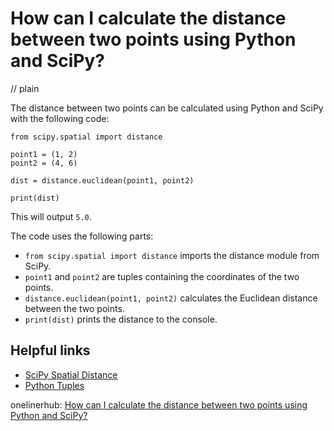 # How can I calculate the distance between two points using Python and SciPy?
// plain

The distance between two points can be calculated using Python and SciPy with the following code:

```
from scipy.spatial import distance

point1 = (1, 2)
point2 = (4, 6)

dist = distance.euclidean(point1, point2)

print(dist)
```
This will output ```5.0```.

The code uses the following parts:
- `from scipy.spatial import distance` imports the distance module from SciPy.
- `point1` and `point2` are tuples containing the coordinates of the two points.
- `distance.euclidean(point1, point2)` calculates the Euclidean distance between the two points.
- `print(dist)` prints the distance to the console.

## Helpful links
- [SciPy Spatial Distance](https://docs.scipy.org/doc/scipy/reference/spatial.distance.html)
- [Python Tuples](https://www.w3schools.com/python/python_tuples.asp)

onelinerhub: [How can I calculate the distance between two points using Python and SciPy?](https://onelinerhub.com/python-scipy/how-can-i-calculate-the-distance-between-two-points-using-python-and-scipy)